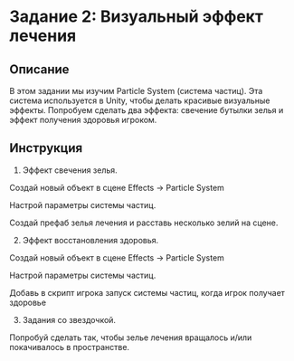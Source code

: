 # Задание 2: Визуальный эффект лечения

## Описание

В этом задании мы изучим Particle System (система частиц). Эта система используется в Unity, чтобы делать красивые визуальные эффекты. Попробуем сделать два эффекта: свечение бутылки зелья и эффект получения здоровья игроком.

## Инструкция

1. Эффект свечения зелья.

Создай новый объект в сцене Effects -> Particle System

Настрой параметры системы частиц.

Создай префаб зелья лечения и расставь несколько зелий на сцене.

2. Эффект восстановления здоровья.

Создай новый объект в сцене Effects -> Particle System

Настрой параметры системы частиц.

Добавь в скрипт игрока запуск системы частиц, когда игрок получает здоровье

3. Задания со звездочкой.

Попробуй сделать так, чтобы зелье лечения вращалось и/или покачивалось в пространстве.